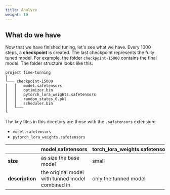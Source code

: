```yaml
---
title: Analyze 
weight: 10
---
```


## What do we have
Now that we have finished tuning, let's see what we have. Every 1000 steps, a **checkpoint** is created. The last checkpoint represents the fully tuned model. For example, the folder `checkpoint-15000` contains the final model. The folder structure looks like this:


```
project fine-tunning
│
└─── checkpoint-15000
│   │   model.safetensors
│   │   optimizer.bin
│   │   pytorch_lora_weights.safetensors
│   │   random_states_0.pkl
│   │   scheduler.bin
│   └───
└
```

The key files in this directory are those with the `.safetensors` extension:  

- `model.safetensors`  
- `pytorch_lora_weights.safetensors` 



|  | model.safetensors|torch_lora_weights.safetensors |
|--|--|--|
| **size** |as size the base model  |	small|
| **description**|the original model with tunned model combined in|	only the tunned model|


